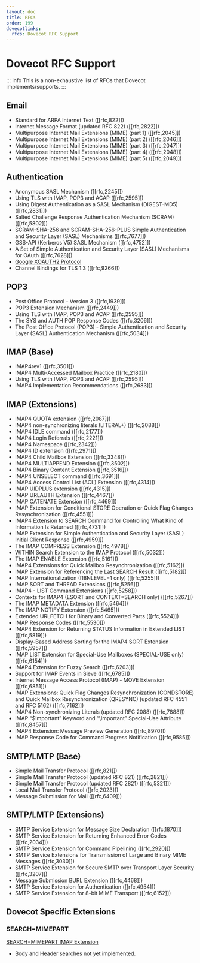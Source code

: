 ```yaml
---
layout: doc
title: RFCs
order: 199
dovecotlinks:
  rfcs: Dovecot RFC Support
---
```


# Dovecot RFC Support

::: info
This is a non-exhaustive list of RFCs that Dovecot implements/supports.
:::

## Email

- Standard for ARPA Internet Text ([[rfc,822]])
- Internet Message Format (updated RFC 822) ([[rfc,2822]])
- Multipurpose Internet Mail Extensions (MIME) (part 1) ([[rfc,2045]])
- Multipurpose Internet Mail Extensions (MIME) (part 2) ([[rfc,2046]])
- Multipurpose Internet Mail Extensions (MIME) (part 3) ([[rfc,2047]])
- Multipurpose Internet Mail Extensions (MIME) (part 4) ([[rfc,2048]])
- Multipurpose Internet Mail Extensions (MIME) (part 5) ([[rfc,2049]])

## Authentication

- Anonymous SASL Mechanism ([[rfc,2245]])
- Using TLS with IMAP, POP3 and ACAP ([[rfc,2595]])
- Using Digest Authentication as a SASL Mechanism (DIGEST-MD5) ([[rfc,2831]])
- Salted Challenge Response Authentication Mechanism (SCRAM) ([[rfc,5802]])
- SCRAM-SHA-256 and SCRAM-SHA-256-PLUS Simple Authentication and Security Layer (SASL) Mechanisms ([[rfc,7677]])
- GSS-API (Kerberos V5) SASL Mechanism ([[rfc,4752]])
- A Set of Simple Authentication and Security Layer (SASL) Mechanisms for
  OAuth ([[rfc,7628]])
- [Google XOAUTH2 Protocol](https://developers.google.com/gmail/xoauth2_protocol)
- Channel Bindings for TLS 1.3 ([[rfc,9266]])

## POP3

- Post Office Protocol - Version 3 ([[rfc,1939]])
- POP3 Extension Mechanism ([[rfc,2449]])
- Using TLS with IMAP, POP3 and ACAP ([[rfc,2595]])
- The SYS and AUTH POP Response Codes ([[rfc,3206]])
- The Post Office Protocol (POP3) - Simple Authentication and Security
  Layer (SASL) Authentication Mechanism ([[rfc,5034]])

## IMAP (Base)

- IMAP4rev1 ([[rfc,3501]])
- IMAP4 Multi-Accessed Mailbox Practice ([[rfc,2180]])
- Using TLS with IMAP, POP3 and ACAP ([[rfc,2595]])
- IMAP4 Implementation Recommendations ([[rfc,2683]])

## IMAP (Extensions)

- IMAP4 QUOTA extension ([[rfc,2087]])
- IMAP4 non-synchronizing literals (LITERAL+) ([[rfc,2088]])
- IMAP4 IDLE command ([[rfc,2177]])
- IMAP4 Login Referrals ([[rfc,2221]])
- IMAP4 Namespace ([[rfc,2342]])
- IMAP4 ID extension ([[rfc,2971]])
- IMAP4 Child Mailbox Extension ([[rfc,3348]])
- IMAP4 MULTIAPPEND Extension ([[rfc,3502]])
- IMAP4 Binary Content Extension ([[rfc,3516]])
- IMAP4 UNSELECT command ([[rfc,3691]])
- IMAP4 Access Control List (ACL) Extension ([[rfc,4314]])
- IMAP UIDPLUS extension ([[rfc,4315]])
- IMAP URLAUTH Extension ([[rfc,4467]])
- IMAP CATENATE Extension ([[rfc,4469]])
- IMAP Extension for Conditional STORE Operation or Quick Flag Changes
  Resynchronization ([[rfc,4551]])
- IMAP4 Extension to SEARCH Command for Controlling What Kind of Information
  Is Returned ([[rfc,4731]])
- IMAP Extension for Simple Authentication and Security Layer (SASL) Initial
  Client Response ([[rfc,4959]])
- The IMAP COMPRESS Extension ([[rfc,4978]])
- WITHIN Search Extension to the IMAP Protocol ([[rfc,5032]])
- The IMAP ENABLE Extension ([[rfc,5161]])
- IMAP4 Extensions for Quick Mailbox Resynchronization ([[rfc,5162]])
- IMAP Extension for Referencing the Last SEARCH Result ([[rfc,5182]])
- IMAP Internationalization (I18NLEVEL=1 only) ([[rfc,5255]])
- IMAP SORT and THREAD Extensions ([[rfc,5256]])
- IMAP4 - LIST Command Extensions ([[rfc,5258]])
- Contexts for IMAP4 (ESORT and CONTEXT=SEARCH only) ([[rfc,5267]])
- The IMAP METADATA Extension ([[rfc,5464]])
- The IMAP NOTIFY Extension ([[rfc,5465]])
- Extended URLFETCH for Binary and Converted Parts ([[rfc,5524]])
- IMAP Response Codes ([[rfc,5530]])
- IMAP4 Extension for Returning STATUS Information in Extended LIST
  ([[rfc,5819]])
- Display-Based Address Sorting for the IMAP4 SORT Extension ([[rfc,5957]])
- IMAP LIST Extension for Special-Use Mailboxes (SPECIAL-USE only)
  ([[rfc,6154]])
- IMAP4 Extension for Fuzzy Search ([[rfc,6203]])
- Support for IMAP Events in Sieve ([[rfc,6785]])
- Internet Message Access Protocol (IMAP) - MOVE Extension ([[rfc,6851]])
- IMAP Extensions: Quick Flag Changes Resynchronization (CONDSTORE) and
  Quick Mailbox Resynchronization (QRESYNC) (updated RFC 4551 and RFC 5162)
  ([[rfc,7162]])
- IMAP4 Non-synchronizing Literals (updated RFC 2088) ([[rfc,7888]])
- IMAP “$Important” Keyword and “\\Important” Special-Use Attribute
  ([[rfc,8457]])
- IMAP4 Extension: Message Preview Generation ([[rfc,8970]])
- IMAP Response Code for Command Progress Notification ([[rfc,9585]])

## SMTP/LMTP (Base)

- Simple Mail Transfer Protocol ([[rfc,821]])
- Simple Mail Transfer Protocol (updated RFC 821) ([[rfc,2821]])
- Simple Mail Transfer Protocol (updated RFC 2821) ([[rfc,5321]])
- Local Mail Transfer Protocol ([[rfc,2023]])
- Message Submission for Mail ([[rfc,6409]])

## SMTP/LMTP (Extensions)

- SMTP Service Extension for Message Size Declaration ([[rfc,1870]])
- SMTP Service Extension for Returning Enhanced Error Codes ([[rfc,2034]])
- SMTP Service Extension for Command Pipelining ([[rfc,2920]])
- SMTP Service Extensions for Transmission of Large and Binary MIME Messages
  ([[rfc,3030]])
- SMTP Service Extension for Secure SMTP over Transport Layer Security
  ([[rfc,3207]])
- Message Submission BURL Extension ([[rfc,4468]])
- SMTP Service Extension for Authentication ([[rfc,4954]])
- SMTP Service Extension for 8-bit MIME Transport ([[rfc,6152]])

## Dovecot Specific Extensions

### SEARCH=MIMEPART

[SEARCH=MIMEPART IMAP Extension](/rfcs/draft-bosch-imap-search-mimepart-00.txt)

* Body and Header searches not yet implemented.
